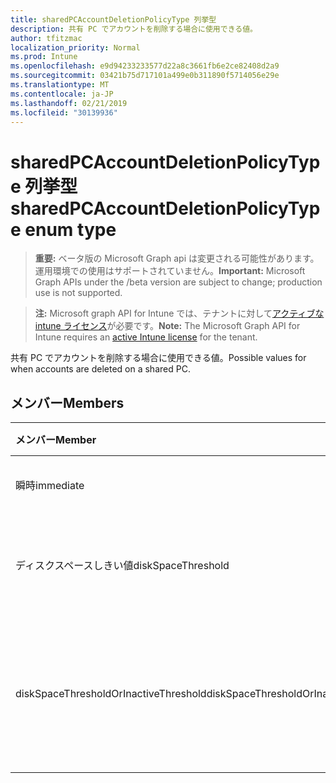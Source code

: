 ```yaml
---
title: sharedPCAccountDeletionPolicyType 列挙型
description: 共有 PC でアカウントを削除する場合に使用できる値。
author: tfitzmac
localization_priority: Normal
ms.prod: Intune
ms.openlocfilehash: e9d94233233577d22a8c3661fb6e2ce82408d2a9
ms.sourcegitcommit: 03421b75d717101a499e0b311890f5714056e29e
ms.translationtype: MT
ms.contentlocale: ja-JP
ms.lasthandoff: 02/21/2019
ms.locfileid: "30139936"
---
```

# <a name="sharedpcaccountdeletionpolicytype-enum-type"></a><span data-ttu-id="e1a67-103">sharedPCAccountDeletionPolicyType 列挙型</span><span class="sxs-lookup"><span data-stu-id="e1a67-103">sharedPCAccountDeletionPolicyType enum type</span></span>

> <span data-ttu-id="e1a67-104">**重要:** ベータ版の Microsoft Graph api は変更される可能性があります。運用環境での使用はサポートされていません。</span><span class="sxs-lookup"><span data-stu-id="e1a67-104">**Important:** Microsoft Graph APIs under the /beta version are subject to change; production use is not supported.</span></span>

> <span data-ttu-id="e1a67-105">**注:** Microsoft graph API for Intune では、テナントに対して[アクティブな intune ライセンス](https://go.microsoft.com/fwlink/?linkid=839381)が必要です。</span><span class="sxs-lookup"><span data-stu-id="e1a67-105">**Note:** The Microsoft Graph API for Intune requires an [active Intune license](https://go.microsoft.com/fwlink/?linkid=839381) for the tenant.</span></span>

<span data-ttu-id="e1a67-106">共有 PC でアカウントを削除する場合に使用できる値。</span><span class="sxs-lookup"><span data-stu-id="e1a67-106">Possible values for when accounts are deleted on a shared PC.</span></span>

## <a name="members"></a><span data-ttu-id="e1a67-107">メンバー</span><span class="sxs-lookup"><span data-stu-id="e1a67-107">Members</span></span>
|<span data-ttu-id="e1a67-108">メンバー</span><span class="sxs-lookup"><span data-stu-id="e1a67-108">Member</span></span>|<span data-ttu-id="e1a67-109">値</span><span class="sxs-lookup"><span data-stu-id="e1a67-109">Value</span></span>|<span data-ttu-id="e1a67-110">説明</span><span class="sxs-lookup"><span data-stu-id="e1a67-110">Description</span></span>|
|:---|:---|:---|
|<span data-ttu-id="e1a67-111">瞬時</span><span class="sxs-lookup"><span data-stu-id="e1a67-111">immediate</span></span>|<span data-ttu-id="e1a67-112">.0</span><span class="sxs-lookup"><span data-stu-id="e1a67-112">0</span></span>|<span data-ttu-id="e1a67-113">すぐに削除します。</span><span class="sxs-lookup"><span data-stu-id="e1a67-113">Delete immediately.</span></span>|
|<span data-ttu-id="e1a67-114">ディスクスペースしきい値</span><span class="sxs-lookup"><span data-stu-id="e1a67-114">diskSpaceThreshold</span></span>|<span data-ttu-id="e1a67-115">1-d</span><span class="sxs-lookup"><span data-stu-id="e1a67-115">1</span></span>|<span data-ttu-id="e1a67-116">ディスク容量のしきい値で削除します。</span><span class="sxs-lookup"><span data-stu-id="e1a67-116">Delete at disk space threshold.</span></span>|
|<span data-ttu-id="e1a67-117">diskSpaceThresholdOrInactiveThreshold</span><span class="sxs-lookup"><span data-stu-id="e1a67-117">diskSpaceThresholdOrInactiveThreshold</span></span>|<span data-ttu-id="e1a67-118">pbm-2</span><span class="sxs-lookup"><span data-stu-id="e1a67-118">2</span></span>|<span data-ttu-id="e1a67-119">ディスク容量のしきい値または非アクティブなしきい値での削除。</span><span class="sxs-lookup"><span data-stu-id="e1a67-119">Delete at disk space threshold or inactive threshold.</span></span>|




